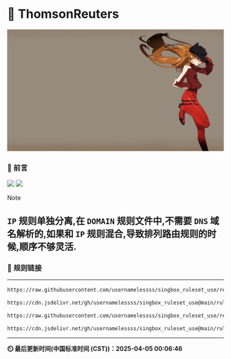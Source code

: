 
# 🧸 ThomsonReuters
![](https://raw.githubusercontent.com/usernamelessss/picture-bed/main/images/202504042256831.jpg)
### 📣 前言
![](https://shields.io/badge/-移除重复规则-ff69b4) ![](https://shields.io/badge/-IP&nbsp;规则单独存放不与&nbsp;DOMAIN&nbsp;等混合-green)
> [!NOTE]
**`IP` 规则单独分离,在 `DOMAIN` 规则文件中,不需要 `DNS` 域名解析的,如果和 `IP` 规则混合,导致排列路由规则的时候,顺序不够灵活.**
---

###  🔗 规则链接
---

```url
https://raw.githubusercontent.com/usernamelessss/singbox_ruleset_use/refs/heads/main/rule/ThomsonReuters/ThomsonReuters_No_IP.json
```

```url
https://cdn.jsdelivr.net/gh/usernamelessss/singbox_ruleset_use@main/rule/ThomsonReuters/ThomsonReuters_No_IP.json
```

```url
https://raw.githubusercontent.com/usernamelessss/singbox_ruleset_use/refs/heads/main/rule/ThomsonReuters/ThomsonReuters_No_IP.srs
```

```url
https://cdn.jsdelivr.net/gh/usernamelessss/singbox_ruleset_use@main/rule/ThomsonReuters/ThomsonReuters_No_IP.srs
```

---
**⏲️ 最后更新时间(中国标准时间 (CST))：2025-04-05 00:06:46**